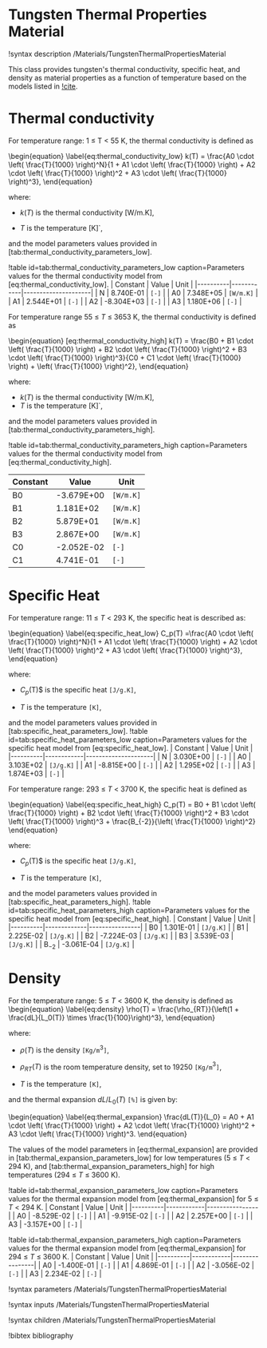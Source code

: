 # Tungsten Thermal Properties Material

!syntax description /Materials/TungstenThermalPropertiesMaterial

This class provides tungsten's thermal conductivity, specific heat, and density as material properties as a function of temperature based on the models listed in [!cite](milner2024space).

# Thermal conductivity

For temperature range: 1 ≤ T < 55 K, the thermal conductivity is defined as

\begin{equation} \label{eq:thermal_conductivity_low}
k(T) =
\frac{A0 \cdot \left( \frac{T}{1000} \right)^N}{1 + A1 \cdot \left( \frac{T}{1000} \right) + A2 \cdot \left( \frac{T}{1000} \right)^2 + A3 \cdot \left( \frac{T}{1000} \right)^3},
\end{equation}

where:

- $k(T)$ is the thermal conductivity [W/m.K],

- $T$ is the temperature [K]`,

and the model parameters values provided in [tab:thermal_conductivity_parameters_low].

!table id=tab:thermal_conductivity_parameters_low caption=Parameters values for the thermal conductivity model from [eq:thermal_conductivity_low]. 
| Constant | Value      | Unit                |
|----------|------------|---------------------|
| N        | 8.740E-01  | `[-]`               |
| A0       | 7.348E+05  | `[W/m.K]`           |
| A1       | 2.544E+01  | `[-]`               |
| A2       | -8.304E+03 | `[-]`               |
| A3       | 1.180E+06  | `[-]`               |

For temperature range 55 ≤ $T$ ≤ 3653 K, the thermal conductivity is defined as

\begin{equation} [eq:thermal_conductivity_high]
k(T) = \frac{B0 + B1 \cdot \left( \frac{T}{1000} \right) + B2 \cdot \left( \frac{T}{1000} \right)^2 + B3 \cdot \left( \frac{T}{1000} \right)^3}{C0 + C1 \cdot \left( \frac{T}{1000} \right) + \left( \frac{T}{1000} \right)^2},
\end{equation}

where:

- $k(T)$ is the thermal conductivity [W/m.K],
- $T$ is the temperature [K]`,

and the model parameters values provided in [tab:thermal_conductivity_parameters_high].

!table id=tab:thermal_conductivity_parameters_high caption=Parameters values for the thermal conductivity model from [eq:thermal_conductivity_high]. 

| Constant | Value       | Unit                |
|----------|-------------|---------------------|
| B0       | -3.679E+00  | `[W/m.K]`           |
| B1       | 1.181E+02   | `[W/m.K]`           |
| B2       | 5.879E+01   | `[W/m.K]`           |
| B3       | 2.867E+00   | `[W/m.K]`           |
| C0       | -2.052E-02  | `[-]`               |
| C1       | 4.741E-01   | `[-]`               |

# Specific Heat

For temperature range: 11 ≤ $T$ < 293 K, the specific heat  is described as:

\begin{equation} \label{eq:specific_heat_low}
C_p(T) =\frac{A0 \cdot \left( \frac{T}{1000} \right)^N}{1 + A1 \cdot \left( \frac{T}{1000} \right) + A2 \cdot \left( \frac{T}{1000} \right)^2 + A3 \cdot \left( \frac{T}{1000} \right)^3},
\end{equation}

where:

- $C_p$(T)$ is the specific heat `[J/g.K]`,

- $T$ is the temperature `[K]`,

and the model parameters values provided in [tab:specific_heat_parameters_low].
!table id=tab:specific_heat_parameters_low caption=Parameters values for the specific heat model from [eq:specific_heat_low]. 
| Constant | Value      | Unit                |
|----------|------------|---------------------|
| N        | 3.030E+00  | `[-]`               |
| A0       | 3.103E+02  | `[J/g.K]`           |
| A1       | -8.815E+00 | `[-]`               |
| A2       | 1.295E+02  | `[-]`               |
| A3       | 1.874E+03  | `[-]`               |

For temperature range: 293 ≤ $T$ < 3700 K, the specific heat is defined as

\begin{equation} \label{eq:specific_heat_high}
C_p(T) = B0 + B1 \cdot \left( \frac{T}{1000} \right) + B2 \cdot \left( \frac{T}{1000} \right)^2 + B3 \cdot \left( \frac{T}{1000} \right)^3 + \frac{B_{-2}}{\left( \frac{T}{1000} \right)^2}
\end{equation}

where:

- $C_p$(T)$ is the specific heat `[J/g.K]`,

- $T$ is the temperature `[K]`,

and the model parameters values provided in [tab:specific_heat_parameters_high].
!table id=tab:specific_heat_parameters_high caption=Parameters values for the specific heat model from [eq:specific_heat_high]. 
| Constant | Value       | Unit           |
|----------|-------------|----------------|
| B0       | 1.301E-01   | `[J/g.K]`      |
| B1       | 2.225E-02   | `[J/g.K]`       |
| B2       | -7.224E-03  | `[J/g.K]`      |
| B3       | 3.539E-03   | `[J/g.K]`      |
| B$_{-2}$ | -3.061E-04  | `[J/g.K]`      |

# Density

For the temperature range: 5 ≤ $T$ < 3600 K, the density is defined as
\begin{equation} \label{eq:density}
\rho(T) = \frac{\rho_{RT}}{\left(1 + \frac{dL}{L_0(T)} \times \frac{1}{100}\right)^3},
\end{equation}

where:

- $\rho(T)$ is the density `[Kg/m`$^3$`]`,

- $\rho_{RT}(T)$ is the room temperature density, set to 19250 `[Kg/m`$^3$`]`,

- $T$ is the temperature `[K]`,

and the thermal expansion $dL/L_0(T)$ `[%]` is given by:

\begin{equation} \label{eq:thermal_expansion}
\frac{dL(T)}{L_0} = A0 + A1 \cdot \left( \frac{T}{1000} \right) + A2 \cdot \left( \frac{T}{1000} \right)^2 + A3 \cdot \left( \frac{T}{1000} \right)^3.
\end{equation}

The values of the model parameters in [eq:thermal_expansion] are provided in [tab:thermal_expansion_parameters_low] for low temperatures (5 ≤ $T$ < 294 K), and [tab:thermal_expansion_parameters_high] for high temperatures (294 ≤ $T$ ≤ 3600 K).

!table id=tab:thermal_expansion_parameters_low caption=Parameters values for the thermal expansion model from [eq:thermal_expansion] for 5 ≤ $T$ < 294 K. 
| Constant | Value      | Unit           |
|----------|------------|----------------|
| A0       | -8.529E-02 | `[-]`          |
| A1       | -9.915E-02 | `[-]`          |
| A2       | 2.257E+00  | `[-]`          |
| A3       | -3.157E+00 | `[-]`          |

!table id=tab:thermal_expansion_parameters_high caption=Parameters values for the thermal expansion model from [eq:thermal_expansion] for 294 ≤ $T$ ≤ 3600 K. 
| Constant | Value      | Unit           |
|----------|------------|----------------|
| A0       | -1.400E-01 | `[-]`          |
| A1       | 4.869E-01  | `[-]`          |
| A2       | -3.056E-02 | `[-]`          |
| A3       | 2.234E-02  | `[-]`          |

!syntax parameters /Materials/TungstenThermalPropertiesMaterial

!syntax inputs /Materials/TungstenThermalPropertiesMaterial

!syntax children /Materials/TungstenThermalPropertiesMaterial

!bibtex bibliography
